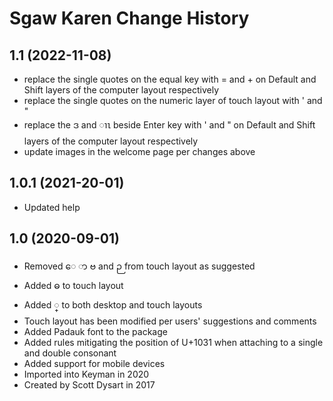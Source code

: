 Sgaw Karen Change History
====================

1.1 (2022-11-08)
----------------
* replace the single quotes on the equal key with = and + on Default and Shift layers of the computer layout respectively
* replace the single quotes on the numeric layer of touch layout with ' and " 
* replace the ဒ and ၢၤ beside Enter key with ' and " on Default and Shift layers of the computer layout respectively
* update images in the welcome page per changes above

1.0.1 (2021-20-01)
----------------
* Updated help

1.0 (2020-09-01)
----------------
* Removed ​ေ ာ ဗ and ဉ from touch layout as suggested
* Added ဓ to touch layout
* Added ္ to both desktop and touch layouts
* Touch layout has been modified per users' suggestions and comments
* Added Padauk font to the package
* Added rules mitigating the position of U+1031 when attaching to a single and double consonant
* Added support for mobile devices
* Imported into Keyman in 2020
* Created by Scott Dysart in 2017
